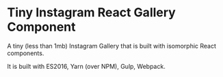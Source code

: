 # Tiny Instagram React Gallery Component

A tiny (less than 1mb) Instagram Gallery that is built with isomorphic React components.

It is built with ES2016, Yarn (over NPM), Gulp, Webpack.

